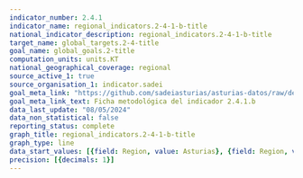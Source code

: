 ```yaml
---
indicator_number: 2.4.1
indicator_name: regional_indicators.2-4-1-b-title
national_indicator_description: regional_indicators.2-4-1-b-title
target_name: global_targets.2-4-title
goal_name: global_goals.2-title
computation_units: units.KT
national_geographical_coverage: regional
source_active_1: true
source_organisation_1: indicator.sadei
goal_meta_link: "https://github.com/sadeiasturias/asturias-datos/raw/develop/descargas/metodologia/2.4.1.b.pdf"
goal_meta_link_text: Ficha metodológica del indicador 2.4.1.b
data_last_update: "08/05/2024"
data_non_statistical: false
reporting_status: complete
graph_title: regional_indicators.2-4-1-b-title
graph_type: line
data_start_values: [{field: Region, value: Asturias}, {field: Region, value: España}]
precision: [{decimals: 1}]
---
```

